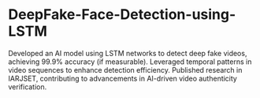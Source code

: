# DeepFake-Face-Detection-using-LSTM

Developed an AI model using LSTM networks to detect deep fake videos, achieving 99.9% accuracy (if measurable).
Leveraged temporal patterns in video sequences to enhance detection efficiency.
Published research in IARJSET, contributing to advancements in AI-driven video authenticity verification.
